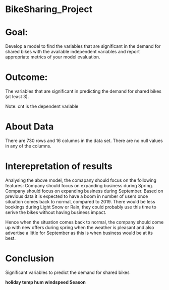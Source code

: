 # BikeSharing_Project

# Goal:
Develop a model to find the variables that are significant in the demand for shared bikes with the available independent variables and report appropriate metrics of your model evaluation.
# Outcome:
The variables that are significant in predicting the demand for shared bikes (at least 3).

Note:  cnt is the dependent variable

# About Data
There are 730 rows and 16 columns in the data set. There are no null values in any of the columns.
# Interepretation of results
Analysing the above model, the comapany should focus on the following features:
Company should focus on expanding business during Spring.
Company should focus on expanding business during September.
Based on previous data it is expected to have a boom in number of users once situation comes back to normal, compared to 2019.
There would be less bookings during Light Snow or Rain, they could probably use this time to serive the bikes without having business impact.

Hence when the situation comes back to normal, the company should come up with new offers during spring when the weather is pleasant and also advertise a little for September as this is when business would be at its best.
# Conclusion
Significant variables to predict the demand for shared bikes

**holiday
  temp
  hum
  windspeed
  Season**
  
